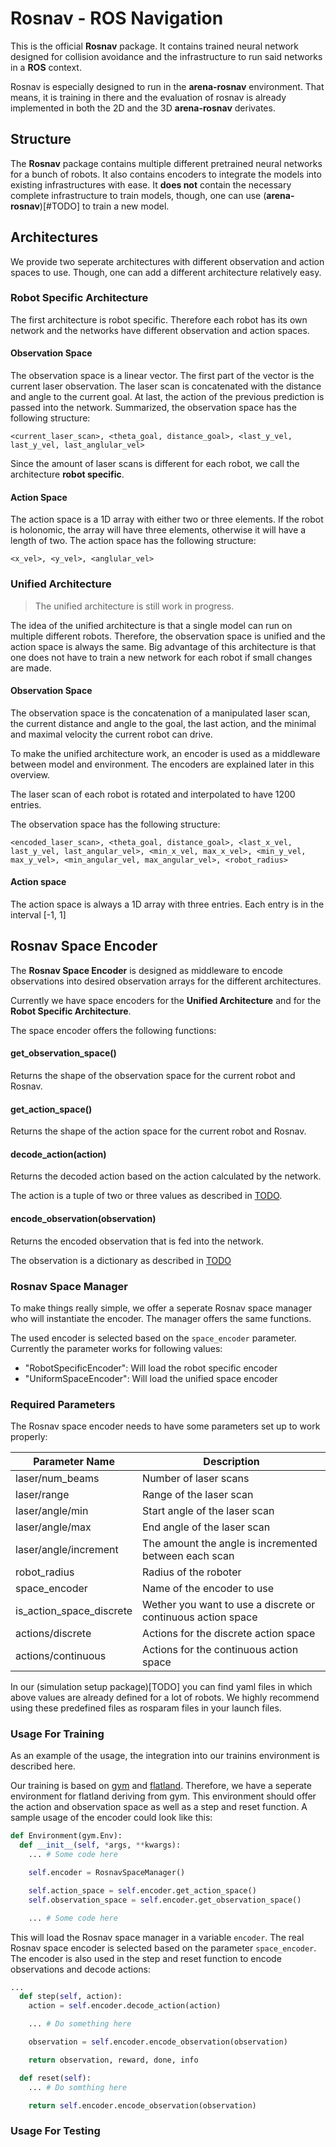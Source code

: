 # Rosnav - ROS Navigation

This is the official **Rosnav** package. It contains trained
neural network designed for collision avoidance and the
infrastructure to run said networks in a **ROS** context.

Rosnav is especially designed to run in the **arena-rosnav**
environment. That means, it is training in there and the
evaluation of rosnav is already implemented in both the
2D and the 3D **arena-rosnav** derivates.

## Structure

The **Rosnav** package contains multiple different pretrained
neural networks for a bunch of robots. It also contains
encoders to integrate the models into existing infrastructures
with ease. It **does not** contain the necessary complete
infrastructure to train models, though, one can use
(**arena-rosnav**)[#TODO] to train a new model.

## Architectures

We provide two seperate architectures with different observation
and action spaces to use. Though, one can add a different
architecture relatively easy.

### Robot Specific Architecture

The first architecture is robot specific. Therefore each robot
has its own network and the networks have different observation
and action spaces.

#### Observation Space

The observation space is a linear vector. The first part of the
vector is the current laser observation. The laser scan is
concatenated with the distance and angle to the current goal.
At last, the action of the previous prediction is passed into the
network. Summarized, the observation space has the following
structure:

```
<current_laser_scan>, <theta_goal, distance_goal>, <last_y_vel, last_y_vel, last_anglular_vel>
```

Since the amount of laser scans is different for each robot,
we call the architecture **robot specific**.

#### Action Space

The action space is a 1D array with either two or three elements.
If the robot is holonomic, the array will have three elements,
otherwise it will have a length of two. The action space has
the following structure:

```
<x_vel>, <y_vel>, <anglular_vel>
```

### Unified Architecture

> The unified architecture is still work in progress.

The idea of the unified architecture is that a single model
can run on multiple different robots. Therefore, the observation
space is unified and the action space is always the same. Big
advantage of this architecture is that one does not have to train
a new network for each robot if small changes are made.

#### Observation Space

The observation space is the concatenation of a manipulated laser
scan, the current distance and angle to the goal, the last action,
and the minimal and maximal velocity the current robot can drive.

To make the unified architecture work, an encoder is used as a
middleware between model and environment. The encoders are explained
later in this overview.

The laser scan of each robot is rotated and interpolated to have 1200
entries.

The observation space has the following structure:

```
<encoded_laser_scan>, <theta_goal, distance_goal>, <last_x_vel, last_y_vel, last_angular_vel>, <min_x_vel, max_x_vel>, <min_y_vel, max_y_vel>, <min_angular_vel, max_angular_vel>, <robot_radius>
```

#### Action space

The action space is always a 1D array with three entries. Each entry
is in the interval [-1, 1]

## Rosnav Space Encoder

The **Rosnav Space Encoder** is designed as middleware to encode
observations into desired observation arrays for the different
architectures.

Currently we have space encoders for the **Unified Architecture**
and for the **Robot Specific Architecture**.

The space encoder offers the following functions:

#### get_observation_space()

Returns the shape of the observation space for the current
robot and Rosnav.

#### get_action_space()

Returns the shape of the action space for the current robot
and Rosnav.

#### decode_action(action)

Returns the decoded action based on the action calculated by
the network.

The action is a tuple of two or three values as described in [TODO](TODO).

#### encode_observation(observation)

Returns the encoded observation that is fed into the network.

The observation is a dictionary as described in [TODO](TODO)

### Rosnav Space Manager

To make things really simple, we offer a seperate Rosnav
space manager who will instantiate the encoder. The manager
offers the same functions.

The used encoder is selected based on the `space_encoder` parameter.
Currently the parameter works for following values:

- "RobotSpecificEncoder": Will load the robot specific encoder
- "UniformSpaceEncoder": Will load the unified space encoder

### Required Parameters

The Rosnav space encoder needs to have some parameters set up
to work properly:

| **Parameter Name**       | **Description**                                              |
| ------------------------ | ------------------------------------------------------------ |
| laser/num_beams          | Number of laser scans                                        |
| laser/range              | Range of the laser scan                                      |
| laser/angle/min          | Start angle of the laser scan                                |
| laser/angle/max          | End angle of the laser scan                                  |
| laser/angle/increment    | The amount the angle is incremented between each scan        |
| robot_radius             | Radius of the roboter                                        |
| space_encoder            | Name of the encoder to use                                   |
| is_action_space_discrete | Wether you want to use a discrete or continuous action space |
| actions/discrete         | Actions for the discrete action space                        |
| actions/continuous       | Actions for the continuous action space                      |

In our (simulation setup package)[TODO] you can find yaml files
in which above values are already defined for a lot of robots.
We highly recommend using these predefined files as rosparam
files in your launch files.

### Usage For Training

As an example of the usage, the integration into our trainins
environment is described here.

Our training is based on [gym](TODO) and [flatland](TODO). Therefore, we have
a seperate environment for flatland deriving from gym. This
environment should offer the action and observation space as
well as a step and reset function. A sample usage of the
encoder could look like this:

```python
def Environment(gym.Env):
  def __init__(self, *args, **kwargs):
    ... # Some code here

    self.encoder = RosnavSpaceManager()

    self.action_space = self.encoder.get_action_space()
    self.observation_space = self.encoder.get_observation_space()

    ... # Some code here
```

This will load the Rosnav space manager in a variable `encoder`.
The real Rosnav space encoder is selected based on the parameter
`space_encoder`. The encoder is also used in the step and
reset function to encode observations and decode actions:

```python
...
  def step(self, action):
    action = self.encoder.decode_action(action)

    ... # Do something here

    observation = self.encoder.encode_observation(observation)

    return observation, reward, done, info

  def reset(self):
    ... # Do somthing here

    return self.encoder.encode_observation(observation)
```

### Usage For Testing
